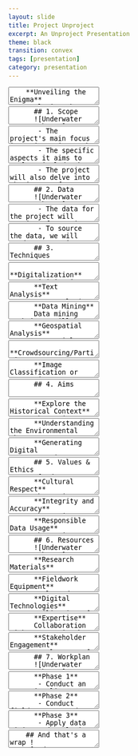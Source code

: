 ```yaml
---
layout: slide
title: Project Unproject
excerpt: An Unproject Presentation
theme: black
transition: convex
tags: [presentation]
category: presentation
---
```



<section data-markdown>
  <textarea data-template>
    **Unveiling the Enigma**
    Exploring the Legendary Lost City of Dwarka through Archaeological Investigations and Data Analysis**
    ![Underwater Imagery by AI](/assets/up/1.jpg "Underwater Imagery by AI")
    *By Sami Areez and Yaakulya Rabbani*
  </textarea>
</section>



<section>

  <section data-markdown>
    <textarea data-template>
      ## 1. Scope
      ![Underwater Imagery by AI](/assets/up/2.jpg "Underwater Imagery by AI")
    </textarea>
  </section>
  
  <section data-markdown>
    <textarea data-template>
       - The project's main focus is to investigate the legendary lost city of Dwarka and explore its historical, cultural, and archaeological significance.
    </textarea>
  </section>
  
  <section data-markdown>
    <textarea data-template>
       - The specific aspects it aims to explore include the city's location and layout, its existence in ancient texts and scriptures, its potential connections to ancient Indian mythology and religious beliefs, and the possible reasons behind its submergence.
    </textarea>
  </section>
  
  <section data-markdown>
    <textarea data-template>
       - The project will also delve into the impact of Dwarka's submergence on ancient civilizations and its relevance to our understanding of maritime history and coastal changes.
    </textarea>
  </section>
  
</section>



<section>

  <section data-markdown>
    <textarea data-template>
      ## 2. Data
      ![Underwater Imagery by AI](/assets/up/3.jpg "Underwater Imagery by AI")
    </textarea>
  </section>
  
  
  <section data-markdown>
    <textarea data-template>
       - The data for the project will consist of a variety of sources to gather comprehensive information about the legendary lost city of Dwarka. These sources will include archaeological records, ancient texts and scriptures, historical accounts, geological surveys, and scholarly research.
    </textarea>
  </section>
  
  
  <section data-markdown>
    <textarea data-template>
       - To source the data, we will conduct extensive literature reviews and access academic databases to collect relevant research papers and publications. I will also consult archaeological surveys, excavation reports, and studies on coastal changes in the region. Primary sources such as ancient texts and scriptures will be explored to gain insights into the city's existence and cultural context.
    </textarea>
  </section>

</section>



<section>

  <section data-markdown>
    <textarea data-template>
      ## 3. Techniques
    </textarea>
  </section>

  <section data-markdown>
    <textarea data-template>
      **Digitalization**
      Digitization will be used to convert physical documents, maps, and artifacts into digital formats. This process will facilitate easier storage, preservation, and analysis of the data.
    </textarea>
  </section>
  
  
  <section data-markdown>
    <textarea data-template>
      **Text Analysis**
      Text analysis techniques will be applied to ancient texts, scriptures, and historical accounts related to Dwarka. Natural language processing and computational linguistics methods will be used to extract relevant information, identify patterns, and uncover hidden insights.
    </textarea>
  </section>
  
  
  <section data-markdown>
    <textarea data-template>
      **Data Mining**
      Data mining techniques will be employed to extract valuable knowledge and patterns from large datasets. This will involve exploring archaeological records, geological surveys, and historical data to identify correlations, spatial relationships, and significant findings related to Dwarka.
    </textarea>
  </section>
  
  
  <section data-markdown>
    <textarea data-template>
      **Geospatial Analysis**
      Geospatial analysis will be used to study the geographical context of Dwarka. Geographic Information Systems (GIS) will be employed to analyze maps, satellite imagery, and other geospatial data to understand the city's location, coastal changes, and surrounding landscape.
    </textarea>
  </section>
  
  <section data-markdown>
    <textarea data-template>
      **Crowdsourcing/Participatory Architecture**
      Crowdsourcing or participatory architecture approaches may be utilized to engage the public and gather additional information or anecdotes related to Dwarka. This could involve inviting people to share their knowledge, stories, or photographs that might contribute to a better understanding of the city.
    </textarea>
  </section>
  
  <section data-markdown>
    <textarea data-template>
      **Image Classification or Generation:**
      Image classification techniques may be employed to categorize and analyze visual data, such as photographs, illustrations, or satellite imagery, related to Dwarka. Additionally, image generation methods could be utilized to create visual representations or reconstructions of the lost city based on available data and archaeological evidence.
    </textarea>
  </section>

</section>






<section>

  <section data-markdown>
    <textarea data-template>
      ## 4. Aims
    </textarea>
  </section>


  <section data-markdown>
    <textarea data-template>
      **Explore the Historical Context**
      The project aims to delve into the historical context of Dwarka and uncover information about its existence, significance, and potential cultural and trade connections. By examining ancient texts, archaeological findings, and geological data, the project seeks to establish a comprehensive understanding of Dwarka's place in history.
    </textarea>
  </section>
  
  
  <section data-markdown>
    <textarea data-template>
      **Understanding the Environmental Changes**
      The project aims to study the environmental changes in the region where Dwarka is believed to have existed. By analyzing geological data, coastal surveys, and satellite imagery, the project aims to explore the impact of natural phenomena, such as sea level fluctuations and coastal erosion, on the city's existence and submergence.
    </textarea>
  </section>
  
  
  <section data-markdown>
    <textarea data-template>
      **Generating Digital Reconstruction**
      Utilizing the gathered data, the project aims to create digital reconstructions and visual representations of Dwarka at different time periods. By employing computer graphics and visualization techniques, the project aims to provide a glimpse into the city's past appearance and layout, facilitating a more immersive understanding of its history.
    </textarea>
  </section>


</section>







<section>

  <section data-markdown>
    <textarea data-template>
      ## 5. Values & Ethics
      ![Underwater Imagery by AI](/assets/up/4.jpg "Underwater Imagery by AI")
    </textarea>
  </section>


  <section data-markdown>
    <textarea data-template>
      **Cultural Respect**
      The project values cultural diversity and respects the heritage and traditions associated with Dwarka. It aims to approach the research with sensitivity and acknowledges the importance of consulting with local communities, experts, and stakeholders to ensure their perspectives and concerns are considered.
    </textarea>
  </section>
  
  
  <section data-markdown>
    <textarea data-template>
      **Integrity and Accuracy**
      The project values cultural diversity and respects the heritage and traditions associated with Dwarka. It aims to approach the research with sensitivity and acknowledges the importance of consulting with local communities, experts, and stakeholders to ensure their perspectives and concerns are considered.
    </textarea>
  </section>
  
  
  <section data-markdown>
    <textarea data-template>
      **Responsible Data Usage**
      The project recognizes the ethical implications of data usage and aims to handle the data collected with responsibility and care. It ensures the protection of personal information, respects intellectual property rights, and considers the potential impact of data dissemination on cultural sensitivities and privacy concerns.
    </textarea>
  </section>
  

</section>







<section>

  <section data-markdown>
    <textarea data-template>
      ## 6. Resources
      ![Underwater Imagery by AI](/assets/up/5.jpg "Underwater Imagery by AI")
    </textarea>
  </section>

  <section data-markdown>
    <textarea data-template>
      **Research Materials**
      Access to historical records, archaeological reports, scholarly publications, and relevant literature on the lost city of Dwarka.
    </textarea>
  </section>
  
  <section data-markdown>
    <textarea data-template>
      **Fieldwork Equipment**
      Tools and equipment necessary for conducting field surveys, excavations, and site documentation, such as cameras, measuring instruments, drones, and geospatial technology.
    </textarea>
  </section>

  
  <section data-markdown>
    <textarea data-template>
      **Digital Technologies**
      Utilization of digital tools and technologies for data analysis, visualization, and mapping. This may involve the use of Geographic Information Systems (GIS), 3D modeling software, data management systems, and digital archives.
    </textarea>
  </section>
  
  
  <section data-markdown>
    <textarea data-template>
      **Expertise**
      Collaboration with experts in the fields of archaeology, history, geology, anthropology, and related disciplines. Their knowledge and expertise will contribute to the interpretation and analysis of the collected data.
    </textarea>
  </section>

  
  <section data-markdown>
    <textarea data-template>
      **Stakeholder Engagement**
      Involvement of local communities, historians, archaeologists, and heritage organizations that have knowledge and insights about Dwarka. Their participation will provide valuable perspectives and contribute to the project's outcomes.
    </textarea>
  </section>
  

</section>







<section>

  <section data-markdown>
    <textarea data-template>
      ## 7. Workplan
      ![Underwater Imagery by AI](/assets/up/6.jpg "Underwater Imagery by AI")
    </textarea>
  </section>


  <section data-markdown>
    <textarea data-template>
      **Phase 1**
       - Conduct an extensive literature review to gather existing knowledge about the legendary lost city of Dwarka.
       - Identify and collect relevant data sources, including archaeological reports, historical documents, and scholarly publications.
       - Digitize and organize the collected data using appropriate data management systems.
    </textarea>
  </section>
  
  
  <section data-markdown>
    <textarea data-template>
      **Phase 2**
       - Conduct field surveys and site visits to potential locations of Dwarka.
       - Conduct excavations and archaeological investigations to gather physical evidence and artifacts.
       - Utilize geospatial technology and mapping techniques to document and analyze the spatial layout of the site.
    </textarea>
  </section>

  
  <section data-markdown>
    <textarea data-template>
      **Phase 3**
       - Apply data mining and analysis techniques to uncover patterns, correlations, and insights from the collected data.
       - Employ computer vision and image classification to analyze archaeological findings and identify relevant artifacts.
       - Utilize text analysis and natural language processing to extract information from historical documents and texts.
    </textarea>
  </section>

</section>







<section data-markdown>
  <textarea data-template>
    ## And that's a wrap !
    ![Underwater Imagery by AI](/assets/up/7.jpg "Underwater Imagery by AI")
  </textarea>
</section>
